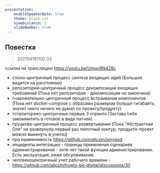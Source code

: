 ```yaml
---
presentation:
    enableSpeakerNote: true
    theme: black.css
    viewDistance: 3
    slideNumber: true
---
```


<!-- slide data-notes="" -->

## Повестка

> 202104181100
03

ссылка на трансляцию https://youtu.be/UrqvcRN4Z8c

* слоно-центричный процесс синтеза входящих идей (Большое видится на расстоянии)
* репозиторий-центричный процесс декомпозиции входящих требований (Пока нет репозитория - декомпозиция не закончена)
* очаровательно-центричный процесс встраивания компонентов (Пока нет docker-compose с образами размером больше гигабайта, значит никто ничего не думал по проекту/продукту)
* тоталиторзмо-центричные первые 3 спринта (Заставь себя закоммитить в готовое в виде патчей)
* пруцкова-центричный процесс развертывания (Пока "Абстрактная Оля" не развернула первый раз пилотный контур, продукто-проект можно выкинуть в унитаз)
* про применимость https://github.com/aliczin/omygod
* инциденты интеграции - границы применения сценариев администрирования - хотя нет такой функции администрирование. Есть экслуатация, реже обсулживание.
* человекоцентричный учет рабочего времени - https://github.com/aliczin/howto-be-digital/discussions/30
